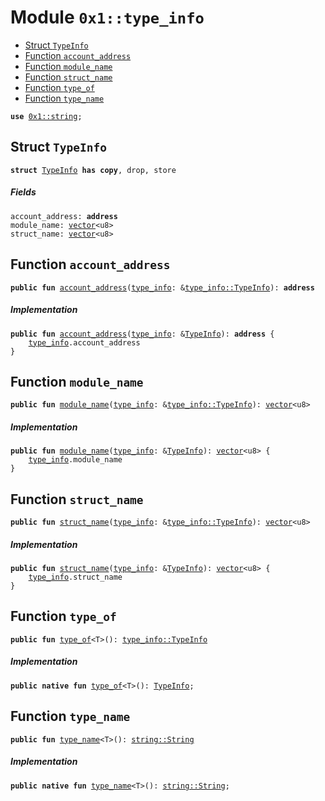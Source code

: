 
<a name="0x1_type_info"></a>

# Module `0x1::type_info`



-  [Struct `TypeInfo`](#0x1_type_info_TypeInfo)
-  [Function `account_address`](#0x1_type_info_account_address)
-  [Function `module_name`](#0x1_type_info_module_name)
-  [Function `struct_name`](#0x1_type_info_struct_name)
-  [Function `type_of`](#0x1_type_info_type_of)
-  [Function `type_name`](#0x1_type_info_type_name)


<pre><code><b>use</b> <a href="">0x1::string</a>;
</code></pre>



<a name="0x1_type_info_TypeInfo"></a>

## Struct `TypeInfo`



<pre><code><b>struct</b> <a href="type_info.md#0x1_type_info_TypeInfo">TypeInfo</a> <b>has</b> <b>copy</b>, drop, store
</code></pre>



##### Fields


<dl>
<dt>
<code>account_address: <b>address</b></code>
</dt>
<dd>

</dd>
<dt>
<code>module_name: <a href="">vector</a>&lt;u8&gt;</code>
</dt>
<dd>

</dd>
<dt>
<code>struct_name: <a href="">vector</a>&lt;u8&gt;</code>
</dt>
<dd>

</dd>
</dl>


<a name="0x1_type_info_account_address"></a>

## Function `account_address`



<pre><code><b>public</b> <b>fun</b> <a href="type_info.md#0x1_type_info_account_address">account_address</a>(<a href="type_info.md#0x1_type_info">type_info</a>: &<a href="type_info.md#0x1_type_info_TypeInfo">type_info::TypeInfo</a>): <b>address</b>
</code></pre>



##### Implementation


<pre><code><b>public</b> <b>fun</b> <a href="type_info.md#0x1_type_info_account_address">account_address</a>(<a href="type_info.md#0x1_type_info">type_info</a>: &<a href="type_info.md#0x1_type_info_TypeInfo">TypeInfo</a>): <b>address</b> {
    <a href="type_info.md#0x1_type_info">type_info</a>.account_address
}
</code></pre>



<a name="0x1_type_info_module_name"></a>

## Function `module_name`



<pre><code><b>public</b> <b>fun</b> <a href="type_info.md#0x1_type_info_module_name">module_name</a>(<a href="type_info.md#0x1_type_info">type_info</a>: &<a href="type_info.md#0x1_type_info_TypeInfo">type_info::TypeInfo</a>): <a href="">vector</a>&lt;u8&gt;
</code></pre>



##### Implementation


<pre><code><b>public</b> <b>fun</b> <a href="type_info.md#0x1_type_info_module_name">module_name</a>(<a href="type_info.md#0x1_type_info">type_info</a>: &<a href="type_info.md#0x1_type_info_TypeInfo">TypeInfo</a>): <a href="">vector</a>&lt;u8&gt; {
    <a href="type_info.md#0x1_type_info">type_info</a>.module_name
}
</code></pre>



<a name="0x1_type_info_struct_name"></a>

## Function `struct_name`



<pre><code><b>public</b> <b>fun</b> <a href="type_info.md#0x1_type_info_struct_name">struct_name</a>(<a href="type_info.md#0x1_type_info">type_info</a>: &<a href="type_info.md#0x1_type_info_TypeInfo">type_info::TypeInfo</a>): <a href="">vector</a>&lt;u8&gt;
</code></pre>



##### Implementation


<pre><code><b>public</b> <b>fun</b> <a href="type_info.md#0x1_type_info_struct_name">struct_name</a>(<a href="type_info.md#0x1_type_info">type_info</a>: &<a href="type_info.md#0x1_type_info_TypeInfo">TypeInfo</a>): <a href="">vector</a>&lt;u8&gt; {
    <a href="type_info.md#0x1_type_info">type_info</a>.struct_name
}
</code></pre>



<a name="0x1_type_info_type_of"></a>

## Function `type_of`



<pre><code><b>public</b> <b>fun</b> <a href="type_info.md#0x1_type_info_type_of">type_of</a>&lt;T&gt;(): <a href="type_info.md#0x1_type_info_TypeInfo">type_info::TypeInfo</a>
</code></pre>



##### Implementation


<pre><code><b>public</b> <b>native</b> <b>fun</b> <a href="type_info.md#0x1_type_info_type_of">type_of</a>&lt;T&gt;(): <a href="type_info.md#0x1_type_info_TypeInfo">TypeInfo</a>;
</code></pre>



<a name="0x1_type_info_type_name"></a>

## Function `type_name`



<pre><code><b>public</b> <b>fun</b> <a href="type_info.md#0x1_type_info_type_name">type_name</a>&lt;T&gt;(): <a href="_String">string::String</a>
</code></pre>



##### Implementation


<pre><code><b>public</b> <b>native</b> <b>fun</b> <a href="type_info.md#0x1_type_info_type_name">type_name</a>&lt;T&gt;(): <a href="_String">string::String</a>;
</code></pre>
